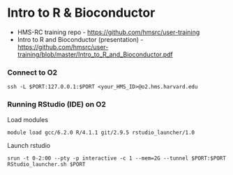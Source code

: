 # Intro to R & Bioconductor

* HMS-RC training repo - https://github.com/hmsrc/user-training
* Intro to R and Bioconductor (presentation) - https://github.com/hmsrc/user-training/blob/master/Intro_to_R_and_Bioconductor.pdf


### Connect to O2
```
ssh -L $PORT:127.0.0.1:$PORT <your_HMS_ID>@o2.hms.harvard.edu
```

### Running RStudio (IDE) on O2

Load modules
```
module load gcc/6.2.0 R/4.1.1 git/2.9.5 rstudio_launcher/1.0
```
Launch rstudio
```
srun -t 0-2:00 --pty -p interactive -c 1 --mem=2G --tunnel $PORT:$PORT RStudio_launcher.sh $PORT
```
